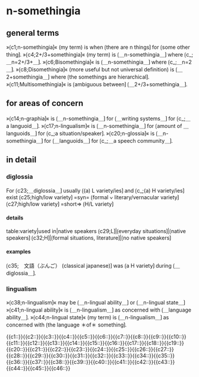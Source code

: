 # n-somethingia

## general terms

»⟮c1;n-somethingia⟯« (my term) is when ⟮there are n things⟯ for ⟮some other thing⟯.
»⟮c4;2+/3+somethingia⟯« (my term) is ⟮＿n-somethingia＿⟯ where ⟮c_;＿n=2+/3+＿⟯.
»⟮c6;Bisomethingia⟯« is ⟮＿n-somethingia＿⟯ where ⟮c_;＿n=2＿⟯.
»⟮c8;Disomethingia⟯« (more useful but not universal definition) is ⟮＿2+somethingia＿⟯ where ⟮the somethings are hierarchical⟯.
»⟮c11;Multisomethingia⟯« is ⟮ambiguous between⟯ ⟮＿2+/3+somethingia＿⟯.

## for areas of concern

»⟮c14;n-graphia⟯« is ⟮＿n-somethingia＿⟯ for ⟮＿writing systems＿⟯ for ⟮c_;＿a languoid＿⟯.
»⟮c17;n-lingualism⟯« is ⟮＿n-somethingia＿⟯ for ⟮amount of ＿languoids＿⟯ for ⟮c_;a situation/speaker⟯.
»⟮c20;n-glossia⟯« is ⟮＿n-somethingia＿⟯ for ⟮＿languoids＿⟯ for ⟮c_;＿a speech community＿⟯.

## in detail

### diglossia 

For ⟮c23;＿diglossia＿⟯ usually ⟮(a) L variety/ies⟯ and ⟮c_;(a) H variety/ies⟯ exist
⟮c25;high/low variety⟯ =syn= ⟮formal ∨ literary/vernacular variety⟯
⟮c27;high/low variety⟯ =short=> ⟮H/L variety⟯

#### details

table:variety|used in|native speakers
⟮c29;L⟯|⟮everyday situations⟯|⟮native speakers⟯
⟮c32;H⟯|⟮formal situations, literature⟯|⟮no native speakers⟯

#### examples

⟮c35;　文語（ぶんご） (classical japanese)⟯ was ⟮a H variety⟯ during ⟮＿diglossia＿⟯.

### lingualism

»⟮c38;n-lingualism⟯« may be ⟮＿n-lingual ability＿⟯ or ⟮＿n-lingual state＿⟯
»⟮c41;n-lingual ability⟯« is ⟮＿n-lingualism＿⟯ as concerned with ⟮＿language ability＿⟯.
»⟮c44;n-lingual state⟯« (my term) is ⟮＿n-lingualism＿⟯ as concerned with ⟮the language ＊of＊ something⟯.

<span class='cloze-dump'>{{c1::}}{{c2::}}{{c3::}}{{c4::}}{{c5::}}{{c6::}}{{c7::}}{{c8::}}{{c9::}}{{c10::}}{{c11::}}{{c12::}}{{c13::}}{{c14::}}{{c15::}}{{c16::}}{{c17::}}{{c18::}}{{c19::}}{{c20::}}{{c21::}}{{c22::}}{{c23::}}{{c24::}}{{c25::}}{{c26::}}{{c27::}}{{c28::}}{{c29::}}{{c30::}}{{c31::}}{{c32::}}{{c33::}}{{c34::}}{{c35::}}{{c36::}}{{c37::}}{{c38::}}{{c39::}}{{c40::}}{{c41::}}{{c42::}}{{c43::}}{{c44::}}{{c45::}}{{c46::}}</span>